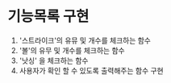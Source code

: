 # 기능목록 구현
1. '스트라이크'의 유뮤 및 개수를 체크하는 함수
2. '볼'의 유무 및 개수를 체크하는 함수
3. '낫싱' 을 체크하는 함수
4. 사용자가 확인 할 수 있도록 출력해주는 함수 구현